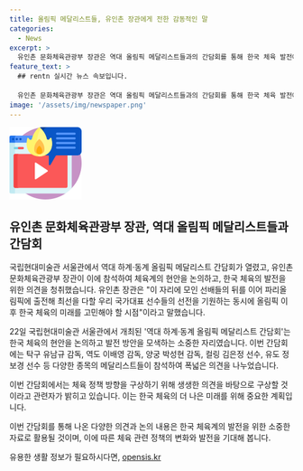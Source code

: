 ```yaml
---
title: 올림픽 메달리스트들, 유인촌 장관에게 전한 감동적인 말
categories:
  - News
excerpt: >
  유인촌 문화체육관광부 장관은 역대 올림픽 메달리스트들과의 간담회를 통해 한국 체육 발전에 대한 의견을 청취했다. 선수 은퇴 후 감독으로 활동하고 있는 유남규 감독부터 현역으로 활약 중인 여러 메달리스트들이 참석하여 국가 체육의 미래에 관한 다양한 의견을 공유했다. 문화체육관광부는 앞으로도 현장 의견을 정책에 반영할 계획이며, 유인촌 장관은 파리올림픽 대표 선수들의 활약을 기원하고 체육 정책 방향을 구상해 나갈 것이라고 밝혔다.
feature_text: >
  ## rentn 실시간 뉴스 속보입니다.

  유인촌 문화체육관광부 장관은 역대 올림픽 메달리스트들과의 간담회를 통해 한국 체육 발전에 대한 의견을 청취했다. 선수 은퇴 후 감독으로 활동하고 있는 유남규 감독부터 현역으로 활약 중인 여러 메달리스트들이 참석하여 국가 체육의 미래에 관한 다양한 의견을 공유했다. 문화체육관광부는 앞으로도 현장 의견을 정책에 반영할 계획이며, 유인촌 장관은 파리올림픽 대표 선수들의 활약을 기원하고 체육 정책 방향을 구상해 나갈 것이라고 밝혔다.
image: '/assets/img/newspaper.png'
---
```


<p><img src="/assets/img/news.png" alt="rentncar 속보" /></p>

<h2 data-ke-size="size26">유인촌 문화체육관광부 장관, 역대 올림픽 메달리스트들과 간담회</h2>

<p>국립현대미술관 서울관에서 역대 하계·동계 올림픽 메달리스트 간담회가 열렸고, 유인촌 문화체육관광부 장관이 이에 참석하여 체육계의 현안을 논의하고, 한국 체육의 발전을 위한 의견을 청취했습니다. 유인촌 장관은 "이 자리에 모인 선배들의 뒤를 이어 파리올림픽에 출전해 최선을 다할 우리 국가대표 선수들의 선전을 기원하는 동시에 올림픽 이후 한국 체육의 미래를 고민해야 할 시점"이라고 말했습니다.</p>

<p>22일 국립현대미술관 서울관에서 개최된 '역대 하계·동계 올림픽 메달리스트 간담회'는 한국 체육의 현안을 논의하고 발전 방안을 모색하는 소중한 자리였습니다. 이번 간담회에는 탁구 유남규 감독, 역도 이배영 감독, 양궁 박성현 감독, 컬링 김은정 선수, 유도 정보경 선수 등 다양한 종목의 메달리스트들이 참석하여 폭넓은 의견을 나누었습니다.</p>

<p>이번 간담회에서는 체육 정책 방향을 구상하기 위해 생생한 의견을 바탕으로 구상할 것이라고 관련자가 밝히고 있습니다. 이는 한국 체육의 더 나은 미래를 위해 중요한 계획입니다.</p>

<p>이번 간담회를 통해 나온 다양한 의견과 논의 내용은 한국 체육계의 발전을 위한 소중한 자료로 활용될 것이며, 이에 따른 체육 관련 정책의 변화와 발전을 기대해 봅니다.</p>
유용한 생활 정보가 필요하시다면, <a href="https://opensis.kr" rel="dofollow">opensis.kr</a>


